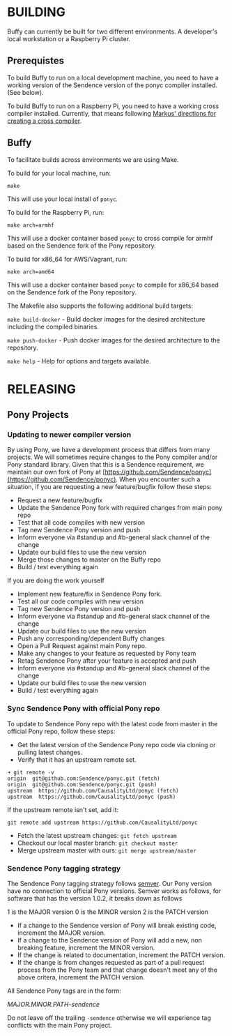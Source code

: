 # BUILDING

Buffy can currently be built for two different environments. A developer's local
workstation or a Raspberry Pi cluster.

## Prerequistes

To build Buffy to run on a local development machine, you need to have a working
version of the Sendence version of the ponyc compiler installed. (See below).

To build Buffy to run on a Raspberry Pi, you need to have a working cross
compiler installed. Currently, that means following [Markus' directions for
creating a cross compiler](https://github.com/lispmeister/rpxp).

## Buffy

To facilitate builds across environments we are using Make.

To build for your local machine, run:

`make`

This will use your local install of `ponyc`.

To build for the Raspberry Pi, run:

`make arch=armhf`

This will use a docker container based `ponyc` to cross compile for armhf based on
the Sendence fork of the Pony repository.

To build for x86_64 for AWS/Vagrant, run:

`make arch=amd64`

This will use a docker container based `ponyc` to compile for x86_64 based on
the Sendence fork of the Pony repository.

The Makefile also supports the following additional build targets:

`make build-docker` - Build docker images for the desired architecture including
the compiled binaries.

`make push-docker` - Push docker images for the desired architecture to the
repository.

`make help` - Help for options and targets available.

# RELEASING
 
## Pony Projects

### Updating to newer compiler version

By using Pony, we have a development process that differs from many projects. We
will sometimes  require changes to the Pony compiler and/or Pony standard
library. Given that this is a Sendence requirement, we maintain our own fork of
Pony at [https://github.com/Sendence/ponyc](https://github.com/Sendence/ponyc).
When you encounter such a situation, if you are requesting a new feature/bugfix
follow these steps:

- Request a new feature/bugfix
- Update the Sendence Pony fork with required changes from main pony repo
- Test that all code compiles with new version
- Tag new Sendence Pony version and push
- Inform everyone via #standup and #b-general slack channel of the change
- Update our build files to use the new version
- Merge those changes to master on the Buffy repo
- Build / test everything again

If you are doing the work yourself

- Implement new feature/fix in Sendence Pony fork.
- Test all our code compiles with new version
- Tag new Sendence Pony version and push
- Inform everyone via #standup and #b-general slack channel of the change
- Update our build files to use the new version
- Push any corresponding/dependent Buffy changes
- Open a Pull Request against main Pony repo.
- Make any changes to your feature as requested by Pony team
- Retag Sendence Pony after your feature is accepted and push
- Inform everyone via #standup and #b-general slack channel of the change
- Update our build files to use the new version
- Build / test everything again

### Sync Sendence Pony with official Pony repo

To update to Sendence Pony repo with the latest code from master in the official
Pony repo, follow these steps:

- Get the latest version of the Sendence Pony repo code via cloning or pulling
latest changes.
- Verify that it has an upstream remote set.

```
➜ git remote -v
origin  git@github.com:Sendence/ponyc.git (fetch)
origin  git@github.com:Sendence/ponyc.git (push)
upstream  https://github.com/CausalityLtd/ponyc (fetch)
upstream  https://github.com/CausalityLtd/ponyc (push)
```

If the upstream remote isn't set, add it:

`git remote add upstream https://github.com/CausalityLtd/ponyc`

- Fetch the latest upstream changes: `git fetch upstream`
- Checkout our local master branch: `git checkout master`
- Merge upstream master with ours: `git merge upstream/master`

### Sendence Pony tagging strategy

The Sendence Pony tagging strategy follows [semver](http://semver.org). Our Pony
version have no connection to official Pony versions. Semver works as follows,
for software that has the version 1.0.2, it breaks down as follows

1 is the MAJOR version
0 is the MINOR version
2 is the PATCH version

* If a change to the Sendence version of Pony will break existing code,
increment
the MAJOR version.
* If a change to the Sendence version of Pony will add a new, non breaking
feature, increment the MINOR version.
* If the change is related to documentation, increment the PATCH version.
* If the change is from changes requested as part of a pull request process from
the Pony team and that change doesn't meet any of the above critera, increment
the PATCH version.

All Sendence Pony tags are in the form:

*MAJOR.MINOR.PATH-sendence* 

Do not leave off the trailing `-sendence` otherwise we will experience tag
conflicts with the main Pony project.
